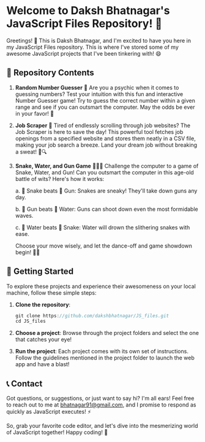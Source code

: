 # Welcome to Daksh Bhatnagar's JavaScript Files Repository! 🚀

Greetings! 👋 This is Daksh Bhatnagar, and I'm excited to have you here in my JavaScript Files repository. This is where I've stored some of my awesome JavaScript projects that I've been tinkering with! 😄

## 📁 Repository Contents

1. **Random Number Guesser** 🎲
Are you a psychic when it comes to guessing numbers? Test your intuition with this fun and interactive Number Guesser game! Try to guess the correct number within a given range and see if you can outsmart the computer. May the odds be ever in your favor! 🤞

2. **Job Scraper** 📝
   Tired of endlessly scrolling through job websites? The Job Scraper is here to save the day! This powerful tool fetches job openings from a specified website and stores them neatly in a CSV file, making your job search a breeze. Land your dream job without breaking a sweat! 💼🔍

3. **Snake, Water, and Gun Game** 🐍🌊🔫
   Challenge the computer to a game of Snake, Water, and Gun! Can you outsmart the computer in this age-old battle of wits? Here's how it works:

   a. 🐍 Snake beats 🔫 Gun: Snakes are sneaky! They'll take down guns any day.
   
   b. 🔫 Gun beats 🌊 Water: Guns can shoot down even the most formidable waves.
   
   c. 🌊 Water beats 🐍 Snake: Water will drown the slithering snakes with ease.

   Choose your move wisely, and let the dance-off and game showdown begin! 💃🎲

## 🚀 Getting Started

To explore these projects and experience their awesomeness on your local machine, follow these simple steps:

1. **Clone the repository**:
   ```JavaScript
   git clone https://github.com/dakshbhatnagar/JS_files.git
   cd JS_files
   ```

2. **Choose a project**: Browse through the project folders and select the one that catches your eye!

3. **Run the project**: Each project comes with its own set of instructions. Follow the guidelines mentioned in the project folder to launch the web app and have a blast!

## 📞 Contact

Got questions, or suggestions, or just want to say hi? I'm all ears! Feel free to reach out to me at bhatnagar91@gmail.com, and I promise to respond as quickly as JavaScript executes! ⚡️

So, grab your favorite code editor, and let's dive into the mesmerizing world of JavaScript together! Happy coding! 🌟
